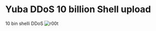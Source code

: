 # Yuba DDoS 10 billion Shell upload
10 bin shelli DDoS
![r00t](https://user-images.githubusercontent.com/63671455/156642197-022fc3b1-bbb9-4a40-8875-f37765476eec.jpg)
